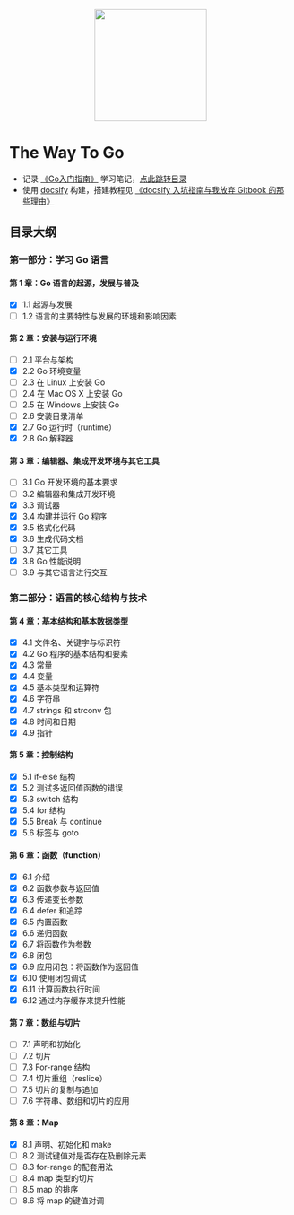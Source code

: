 <!-- <p align="center"><img width="200px" src="https://blog.golang.org/lib/godoc/images/footer-gopher.jpg"></p> -->
<p align="center"><img width="200px" src="https://encrypted-tbn0.gstatic.com/images?q=tbn:ANd9GcTUIISmTbpsEq_63LdPlLk7WSgplC5Tq1NnzSPC_hcClWm0Uah7PQ
"></p>

# The Way To Go

- 记录 [《Go入门指南》](https://github.com/unknwon/the-way-to-go_ZH_CN) 学习笔记，[点此跳转目录](https://github.com/unknwon/the-way-to-go_ZH_CN/blob/master/eBook/directory.md)
- 使用 [docsify](https://docsify.js.org/#/) 构建，搭建教程见 [《docsify 入坑指南与我放弃 Gitbook 的那些理由》](http://jalan.space/2019/06/21/2019/begin-docsify/)

## 目录大纲

### 第一部分：学习 Go 语言

#### 第 1 章：Go 语言的起源，发展与普及

- [x] 1.1 起源与发展
- [ ] 1.2 语言的主要特性与发展的环境和影响因素

#### 第 2 章：安装与运行环境

- [ ] 2.1 平台与架构 
- [x] 2.2 Go 环境变量
- [ ] 2.3 在 Linux 上安装 Go
- [ ] 2.4 在 Mac OS X 上安装 Go
- [ ] 2.5 在 Windows 上安装 Go
- [ ] 2.6 安装目录清单
- [x] 2.7 Go 运行时（runtime）
- [x] 2.8 Go 解释器

#### 第 3 章：编辑器、集成开发环境与其它工具

- [ ] 3.1 Go 开发环境的基本要求
- [ ] 3.2 编辑器和集成开发环境
- [x] 3.3 调试器
- [x] 3.4 构建并运行 Go 程序
- [x] 3.5 格式化代码
- [x] 3.6 生成代码文档
- [ ] 3.7 其它工具
- [x] 3.8 Go 性能说明
- [ ] 3.9 与其它语言进行交互

### 第二部分：语言的核心结构与技术

#### 第 4 章：基本结构和基本数据类型

- [x] 4.1 文件名、关键字与标识符
- [x] 4.2 Go 程序的基本结构和要素
- [x] 4.3 常量
- [x] 4.4 变量
- [x] 4.5 基本类型和运算符
- [x] 4.6 字符串
- [x] 4.7 strings 和 strconv 包
- [x] 4.8 时间和日期
- [x] 4.9 指针

#### 第 5 章：控制结构

- [x] 5.1 if-else 结构
- [x] 5.2 测试多返回值函数的错误
- [x] 5.3 switch 结构
- [x] 5.4 for 结构
- [x] 5.5 Break 与 continue
- [x] 5.6 标签与 goto

#### 第 6 章：函数（function）

- [x] 6.1 介绍
- [x] 6.2 函数参数与返回值
- [x] 6.3 传递变长参数
- [x] 6.4 defer 和追踪
- [x] 6.5 内置函数
- [x] 6.6 递归函数
- [x] 6.7 将函数作为参数
- [x] 6.8 闭包
- [x] 6.9 应用闭包：将函数作为返回值
- [x] 6.10 使用闭包调试
- [x] 6.11 计算函数执行时间
- [x] 6.12 通过内存缓存来提升性能

#### 第 7 章：数组与切片

- [ ] 7.1 声明和初始化
- [ ] 7.2 切片
- [ ] 7.3 For-range 结构
- [ ] 7.4 切片重组（reslice）
- [ ] 7.5 切片的复制与追加
- [ ] 7.6 字符串、数组和切片的应用

#### 第 8 章：Map

- [x] 8.1 声明、初始化和 make
- [ ] 8.2 测试键值对是否存在及删除元素
- [ ] 8.3 for-range 的配套用法
- [ ] 8.4 map 类型的切片
- [ ] 8.5 map 的排序
- [ ] 8.6 将 map 的键值对调